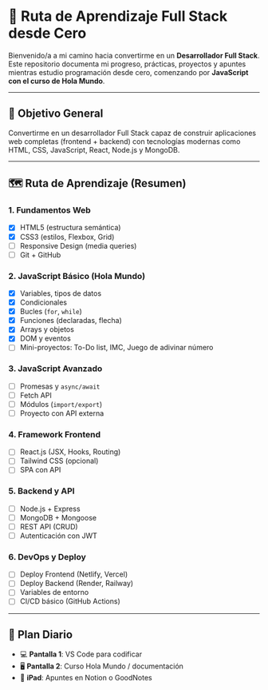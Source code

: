# 🧠 Ruta de Aprendizaje Full Stack desde Cero

Bienvenido/a a mi camino hacia convertirme en un **Desarrollador Full Stack**. Este repositorio documenta mi progreso, prácticas, proyectos y apuntes mientras estudio programación desde cero, comenzando por **JavaScript con el curso de Hola Mundo**.

---

## 🚀 Objetivo General

Convertirme en un desarrollador Full Stack capaz de construir aplicaciones web completas (frontend + backend) con tecnologías modernas como HTML, CSS, JavaScript, React, Node.js y MongoDB.

---

## 🗺️ Ruta de Aprendizaje (Resumen)

### 1. Fundamentos Web
- [x] HTML5 (estructura semántica)
- [x] CSS3 (estilos, Flexbox, Grid)
- [ ] Responsive Design (media queries)
- [ ] Git + GitHub

### 2. JavaScript Básico (Hola Mundo)
- [x] Variables, tipos de datos
- [x] Condicionales
- [x] Bucles (`for`, `while`)
- [x] Funciones (declaradas, flecha)
- [x] Arrays y objetos
- [x] DOM y eventos
- [ ] Mini-proyectos: To-Do list, IMC, Juego de adivinar número

### 3. JavaScript Avanzado
- [ ] Promesas y `async/await`
- [ ] Fetch API
- [ ] Módulos (`import/export`)
- [ ] Proyecto con API externa

### 4. Framework Frontend
- [ ] React.js (JSX, Hooks, Routing)
- [ ] Tailwind CSS (opcional)
- [ ] SPA con API

### 5. Backend y API
- [ ] Node.js + Express
- [ ] MongoDB + Mongoose
- [ ] REST API (CRUD)
- [ ] Autenticación con JWT

### 6. DevOps y Deploy
- [ ] Deploy Frontend (Netlify, Vercel)
- [ ] Deploy Backend (Render, Railway)
- [ ] Variables de entorno
- [ ] CI/CD básico (GitHub Actions)

---

## 📆 Plan Diario

- 💻 **Pantalla 1**: VS Code para codificar
- 🖥️ **Pantalla 2**: Curso Hola Mundo / documentación
- 📱 **iPad**: Apuntes en Notion o GoodNotes
